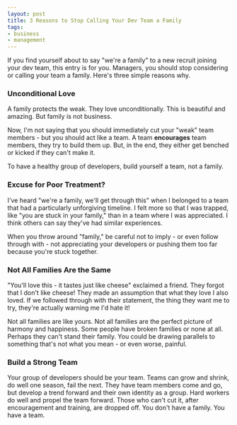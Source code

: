 ```yaml
---
layout: post
title: 3 Reasons to Stop Calling Your Dev Team a Family
tags:
- business
- management
---
```

If you find yourself about to say "we're a family" to a new recruit joining your dev team, this entry is for you. Managers, you should stop considering or calling your team a family.  Here's three simple reasons why.

### Unconditional Love

A family protects the weak.  They love unconditionally.  This is beautiful and amazing.  But family is not business.

Now, I'm not saying that you should immediately cut your "weak" team members - but you should act like a team.  A team **encourages** team members, they try to build them up.  But, in the end, they either get benched or kicked if they can't make it.

To have a healthy group of developers, build yourself a team, not a family.

### Excuse for Poor Treatment?

I've heard "we're a family, we'll get through this" when I belonged to a team that had a particularly unforgiving timeline.  I felt more so that I was trapped, like "you are stuck in your family," than in a team where I was appreciated.  I think others can say they've had similar experiences.

When you throw around "family," be careful not to imply - or even follow through with - not appreciating your developers or pushing them too far because you're stuck together.

### Not All Families Are the Same

"You'll love this - it tastes just like cheese" exclaimed a friend.  They forgot that I don't like cheese! They made an assumption that what they love I also loved.  If we followed through with their statement, the thing they want me to try, they're actually warning me I'd hate it!

Not all families are like yours. Not all families are the perfect picture of harmony and happiness. Some people have broken families or none at all.  Perhaps they can't stand their family. You could be drawing parallels to something that's not what you mean - or even worse, painful.

### Build a Strong Team

Your group of developers should be your team. Teams can grow and shrink, do well one season, fail the next.  They have team members come and go, but develop a trend forward and their own identity as a group.  Hard workers do well and propel the team forward. Those who can't cut it, after encouragement and training, are dropped off.  You don't have a family. You have a team.
